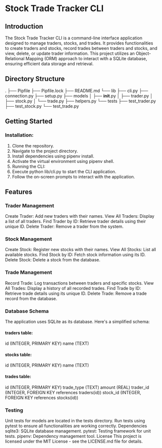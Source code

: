 # Stock Trade Tracker CLI

## Introduction
The Stock Trade Tracker CLI is a command-line interface application designed to manage traders, stocks, and trades. It provides functionalities to create traders and stocks, record trades between traders and stocks, and view, delete, or update trader information. This project utilizes an Object-Relational Mapping (ORM) approach to interact with a SQLite database, ensuring efficient data storage and retrieval.

## Directory Structure
.
├── Pipfile
├── Pipfile.lock
├── README.md
└── lib
    ├── cli.py
    ├── connection.py
    ├── setup.py
    ├── models
    │   ├── __init__.py
    │   ├── trader.py
    │   ├── stock.py
    │   └── trade.py
    ├── helpers.py
    └── tests
        ├── test_trader.py
        ├── test_stock.py
        └── test_trade.py

## Getting Started
### Installation:

1. Clone the repository.
2. Navigate to the project directory.
3. Install dependencies using pipenv install.
4. Activate the virtual environment using pipenv shell.
5. Running the CLI:
6. Execute python lib/cli.py to start the CLI application.
7. Follow the on-screen prompts to interact with the application.

## Features
### Trader Management
Create Trader: Add new traders with their names.
View All Traders: Display a list of all traders.
Find Trader by ID: Retrieve trader details using their unique ID.
Delete Trader: Remove a trader from the system.

### Stock Management
Create Stock: Register new stocks with their names.
View All Stocks: List all available stocks.
Find Stock by ID: Fetch stock information using its ID.
Delete Stock: Delete a stock from the database.

### Trade Management
Record Trade: Log transactions between traders and specific stocks.
View All Trades: Display a history of all recorded trades.
Find Trade by ID: Retrieve trade details using its unique ID.
Delete Trade: Remove a trade record from the database.

### Database Schema
The application uses SQLite as its database. Here's a simplified schema:

#### traders table:

id (INTEGER, PRIMARY KEY)
name (TEXT)

#### stocks table:

id (INTEGER, PRIMARY KEY)
name (TEXT)

#### trades table:

id (INTEGER, PRIMARY KEY)
trade_type (TEXT)
amount (REAL)
trader_id (INTEGER, FOREIGN KEY references traders(id))
stock_id (INTEGER, FOREIGN KEY references stocks(id))

### Testing
Unit tests for models are located in the tests directory.
Run tests using pytest to ensure all functionalities are working correctly.
Dependencies
sqlite3: SQLite database management.
pytest: Testing framework for unit tests.
pipenv: Dependency management tool.
License
This project is licensed under the MIT License - see the LICENSE.md file for details.